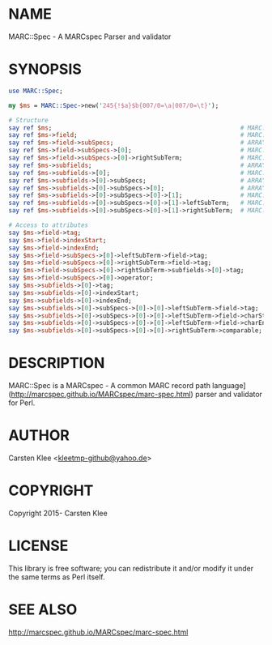 # NAME

MARC::Spec - A MARCspec Parser and validator

# SYNOPSIS

```perl
use MARC::Spec;

my $ms = MARC::Spec->new('245{!$a}$b{007/0=\a|007/0=\t}');

# Structure
say ref $ms;                                                    # MARC::Spec
say ref $ms->field;                                             # MARC::Spec::Field
say ref $ms->field->subSpecs;                                   # ARRAY
say ref $ms->field->subSpecs->[0];                              # MARC::Spec::SubSpec
say ref $ms->field->subSpecs->[0]->rightSubTerm;                # MARC::Spec
say ref $ms->subfields;                                         # ARRAY
say ref $ms->subfields->[0];                                    # MARC::Spec::Subfield
say ref $ms->subfields->[0]->subSpecs;                          # ARRAY
say ref $ms->subfields->[0]->subSpecs->[0];                     # ARRAY
say ref $ms->subfields->[0]->subSpecs->[0]->[1];                # MARC::Spec::SubSpec
say ref $ms->subfields->[0]->subSpecs->[0]->[1]->leftSubTerm;   # MARC::Spec
say ref $ms->subfields->[0]->subSpecs->[0]->[1]->rightSubTerm;  # MARC::Spec::ComparisonString

# Access to attributes
say $ms->field->tag;                                                            # 245
say $ms->field->indexStart;                                                     # 0
say $ms->field->indexEnd;                                                       # '#'
say $ms->field->subSpecs->[0]->leftSubTerm->field->tag;                         # 245
say $ms->field->subSpecs->[0]->rightSubTerm->field->tag;                        # 245
say $ms->field->subSpecs->[0]->rightSubTerm->subfields->[0]->tag;               # 'a'
say $ms->field->subSpecs->[0]->operator;                                        # '!'
say $ms->subfields->[0]->tag;                                                   # 'b'
say $ms->subfields->[0]->indexStart;                                            # 0
say $ms->subfields->[0]->indexEnd;                                              # '#'
say $ms->subfields->[0]->subSpecs->[0]->[0]->leftSubTerm->field->tag;           # 007
say $ms->subfields->[0]->subSpecs->[0]->[0]->leftSubTerm->field->charStart;     # 0
say $ms->subfields->[0]->subSpecs->[0]->[0]->leftSubTerm->field->charEnd;       # 0
say $ms->subfields->[0]->subSpecs->[0]->[0]->rightSubTerm->comparable;          # 'a'
```

# DESCRIPTION

MARC::Spec is a MARCspec - A common MARC record path language](http://marcspec.github.io/MARCspec/marc-spec.html) parser and validator for Perl.

# AUTHOR

Carsten Klee &lt;kleetmp-github@yahoo.de&gt;

# COPYRIGHT

Copyright 2015- Carsten Klee

# LICENSE

This library is free software; you can redistribute it and/or modify
it under the same terms as Perl itself.

# SEE ALSO

http://marcspec.github.io/MARCspec/marc-spec.html